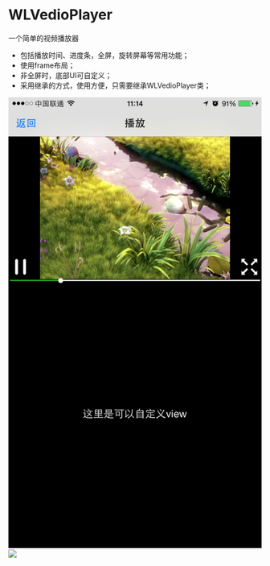# WLVedioPlayer
一个简单的视频播放器

* 包括播放时间、进度条，全屏，旋转屏幕等常用功能；  
* 使用frame布局；  
* 非全屏时，底部UI可自定义；
* 采用继承的方式，使用方便，只需要继承WLVedioPlayer类；

![](IMG_0270.PNG)
![](IMG_0271.PNG)
